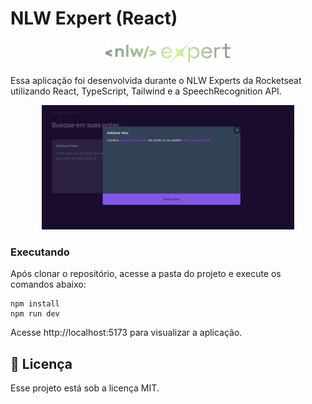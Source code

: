 # NLW Expert (React)

<p align="center">
  <img alt="Logo NLW Expert - Rocketseat" src=".github/logo (1).png" width="200px" />
</p>

Essa aplicação foi desenvolvida durante o NLW Experts da Rocketseat utilizando React, TypeScript, Tailwind e a SpeechRecognition API.

<p align="center">
  <img alt="Preview do projeto desenvolvido." src=".github/preview.PNG" width="80%">
</p>


### Executando

Após clonar o repositório, acesse a pasta do projeto e execute os comandos abaixo:

~~~~
npm install
npm run dev
~~~~
Acesse http://localhost:5173 para visualizar a aplicação.

## 📝 Licença

Esse projeto está sob a licença MIT.
